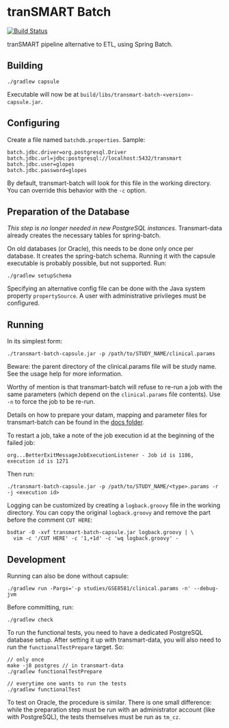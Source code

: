 tranSMART Batch
============================

[![Build Status](https://travis-ci.org/thehyve/transmart-batch.svg?branch=master)](https://travis-ci.org/thehyve/transmart-batch)

tranSMART pipeline alternative to ETL, using Spring Batch.


Building
--------

    ./gradlew capsule

Executable will now be at `build/libs/transmart-batch-<version>-capsule.jar`.

Configuring
-----------

Create a file named `batchdb.properties`. Sample:

	batch.jdbc.driver=org.postgresql.Driver
	batch.jdbc.url=jdbc:postgresql://localhost:5432/transmart
	batch.jdbc.user=glopes
	batch.jdbc.password=glopes

By default, transmart-batch will look for this file in the working directory.
You can override this behavior with the `-c` option.

Preparation of the Database
---------------------------

*This step is no longer needed in new PostgreSQL instances*. Transmart-data
already creates the necessary tables for spring-batch.

On old databases (or Oracle), this needs to be done only once per database. It
creates the spring-batch schema. Running it with the capsule executable is
probably possible, but not supported. Run:

	./gradlew setupSchema

Specifying an alternative config file can be done with the Java system property
`propertySource`. A user with administrative privileges must be configured.


Running
-------

In its simplest form:

    ./transmart-batch-capsule.jar -p /path/to/STUDY_NAME/clinical.params

Beware: the parent directory of the clinical.params file will be study name. See
the usage help for more information.

Worthy of mention is that transmart-batch will refuse to re-run a job with the
same parameters (which depend on the `clinical.params` file contents). Use `-n`
to force the job to be re-run.

Details on how to prepare your datam, mapping and parameter files for transmart-batch can be found in the [docs folder](docs).

To restart a job, take a note of the job execution id at the beginning of the
failed job:

    org...BetterExitMessageJobExecutionListener - Job id is 1186, execution id is 1271

Then run:

    ./transmart-batch-capsule.jar -p /path/to/STUDY_NAME/<type>.params -r -j <execution id>

Logging can be customized by creating a `logback.groovy` file in the working
directory. You can copy the original `logback.groovy` and remove the part before
the comment `CUT HERE`:

    bsdtar -O -xvf transmart-batch-capsule.jar logback.groovy | \
	  vim -c '/CUT HERE' -c '1,+1d' -c 'wq logback.groovy' -

Development
-----------

Running can also be done without capsule:

    ./gradlew run -Pargs='-p studies/GSE8581/clinical.params -n' --debug-jvm

Before committing, run:

    ./gradlew check

To run the functional tests, you need to have a dedicated PostgreSQL database
setup. After setting it up with transmart-data, you will also need to run the
`functionalTestPrepare` target. So:

    // only once
    make -j8 postgres // in transmart-data
    ./gradlew functionalTestPrepare

    // everytime one wants to run the tests
    ./gradlew functionalTest

To test on Oracle, the procedure is similar. There is one small difference:
while the preparation step must be run with an administrator account (like with
PostgreSQL), the tests themselves must be run as `tm_cz`.
